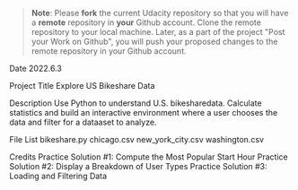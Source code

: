 >**Note**: Please **fork** the current Udacity repository so that you will have a **remote** repository in **your** Github account. Clone the remote repository to your local machine. Later, as a part of the project "Post your Work on Github", you will push your proposed changes to the remote repository in your Github account.

Date
2022.6.3

Project Title
Explore US Bikeshare Data

Description
Use Python to understand U.S. bikesharedata. Calculate statistics and build an interactive environment where a user chooses the data and filter for a dataaset to analyze.

File List
bikeshare.py
chicago.csv
new_york_city.csv
washington.csv

Credits
Practice Solution #1: Compute the Most Popular Start Hour
Practice Solution #2: Display a Breakdown of User Types
Practice Solution #3: Loading and Filtering Data

